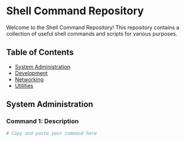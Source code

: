 # Shell Command Repository

Welcome to the Shell Command Repository! This repository contains a collection of useful shell commands and scripts for various purposes.

## Table of Contents

- [System Administration](#system-administration)
- [Development](#development)
- [Networking](#networking)
- [Utilities](#utilities)

## System Administration

### Command 1: Description

```bash
# Copy and paste your command here
